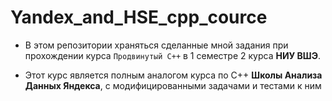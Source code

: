 # Yandex_and_HSE_cpp_cource

- В этом репозитории храняться сделанные мной задания при прохождении курса `Продвинутый C++` в 1 семестре 2 курса **НИУ ВШЭ**.

- Этот курс является полным аналогом курса по C++ **Школы Анализа Данных Яндекса**, с модифицированными задачами и тестами к ним
